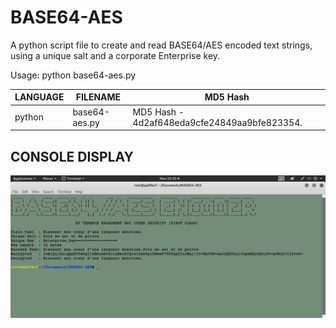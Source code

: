 # BASE64-AES
A python script file to create and read BASE64/AES encoded text strings, using a unique salt and a corporate Enterprise key.

Usage: python base64-aes.py

| LANGUAGE | FILENAME | MD5 Hash |
|------    |------    | -------  |
| python | base64-aes.py | MD5 Hash - 4d2af648eda9cfe24849aa9bfe823354. |

## CONSOLE DISPLAY
![Screenshot](picture1.png)
